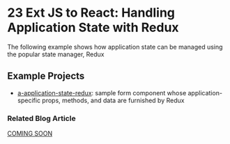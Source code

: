 # 23 Ext JS to React: Handling Application State with Redux

The following example shows how application state can be managed using the popular state manager, Redux

## Example Projects

 - [a-application-state-redux](./a-application-state-redux): sample form component whose application-specific props, methods, and data are furnished by Redux

### Related Blog Article

[COMING SOON](#)
